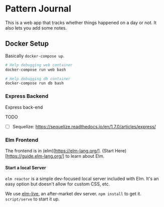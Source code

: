 # Pattern Journal

This is a web app that tracks whether things happened on a day or not.
It also lets you add some notes.

## Docker Setup

Basically `docker-compose up`.

```bash
# Help debugging web container
docker-compose run web bash

# Help debugging db container
docker-compose run db bash

```

### Express Backend

Express back-end

TODO
- [ ] Sequelize: https://sequelize.readthedocs.io/en/1.7.0/articles/express/

### Elm Frontend

The frontend is in (elm)[https://elm-lang.org/]. (Start Here)[https://guide.elm-lang.org/] to learn about Elm.

#### Start a local Server

`elm reactor` is a simple dev-focused local server included with Elm.
It's an easy option but doesn't allow for custom CSS, etc.

We use [elm-live](https://github.com/wking-io/elm-live), an after-market dev server.
`npm install` to get it. `script/serve` to start it up.